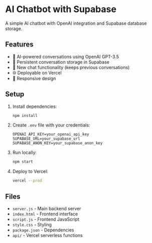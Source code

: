 # AI Chatbot with Supabase

A simple AI chatbot with OpenAI integration and Supabase database storage.

## Features

- 🤖 AI-powered conversations using OpenAI GPT-3.5
- 💾 Persistent conversation storage in Supabase
- 🔄 New chat functionality (keeps previous conversations)
- 🌐 Deployable on Vercel
- 📱 Responsive design

## Setup

1. Install dependencies:
   ```bash
   npm install
   ```

2. Create `.env` file with your credentials:
   ```env
   OPENAI_API_KEY=your_openai_api_key
   SUPABASE_URL=your_supabase_url
   SUPABASE_ANON_KEY=your_supabase_anon_key
   ```

3. Run locally:
   ```bash
   npm start
   ```

4. Deploy to Vercel:
   ```bash
   vercel --prod
   ```

## Files

- `server.js` - Main backend server
- `index.html` - Frontend interface
- `script.js` - Frontend JavaScript
- `style.css` - Styling
- `package.json` - Dependencies
- `api/` - Vercel serverless functions 